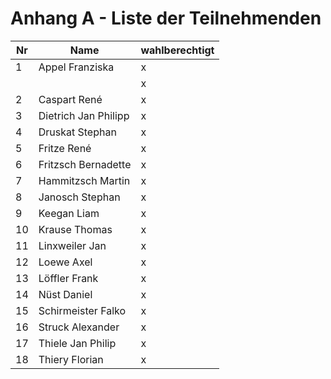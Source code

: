 # Anhang A - Liste der Teilnehmenden

| Nr   | Name                    | wahlberechtigt |
| ---- | ----------------------- | -------------- |
| 1    | Appel	Franziska      | x              |
|      |                         | x              |
| 2    | Caspart	René         | x              |
| 3    | Dietrich	Jan Philipp | x              |
| 4    | Druskat	Stephan      | x              |
| 5    | Fritze	René          | x              |
| 6    | Fritzsch	Bernadette  | x              |
| 7    | Hammitzsch	Martin    | x              |
| 8    | Janosch	Stephan      | x              |
| 9    | Keegan	Liam          | x              |
| 10   | Krause	Thomas        | x              |
| 11   | Linxweiler	Jan       | x              |
| 12   | Loewe	Axel           | x              |
| 13   | Löffler	Frank        | x              |
| 14   | Nüst	Daniel          | x              |
| 15   | Schirmeister	Falko   | x              |
| 16   | Struck	Alexander     | x              |
| 17   | Thiele	Jan Philip    | x              |
| 18   | Thiery	Florian       | x              |

